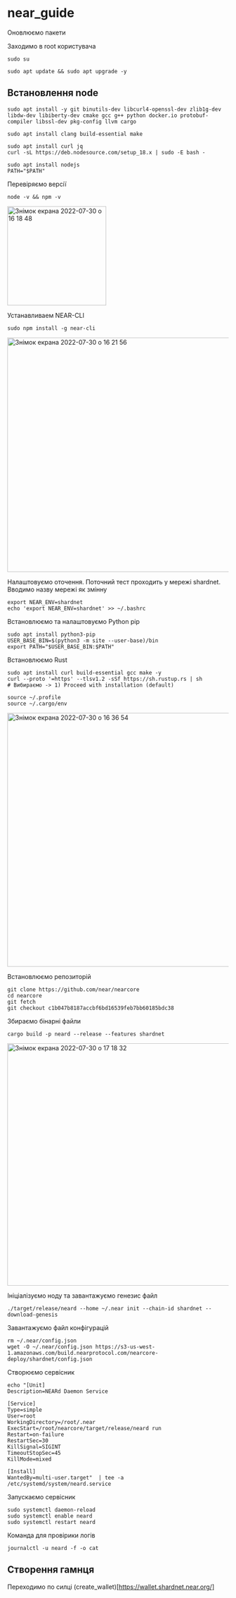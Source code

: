 # near_guide

Оновлюємо пакети

Заходимо в root користувача
```
sudo su
```

```
sudo apt update && sudo apt upgrade -y

```

## Встановлення node
```
sudo apt install -y git binutils-dev libcurl4-openssl-dev zlib1g-dev libdw-dev libiberty-dev cmake gcc g++ python docker.io protobuf-compiler libssl-dev pkg-config llvm cargo

```
```
sudo apt install clang build-essential make

```
```
sudo apt install curl jq
curl -sL https://deb.nodesource.com/setup_18.x | sudo -E bash -  

```
```
sudo apt install nodejs
PATH="$PATH"

```

Перевіряємо версії
```
node -v && npm -v

```
<img width="225" alt="Знімок екрана 2022-07-30 о 16 18 48" src="https://user-images.githubusercontent.com/102728347/181916319-705da541-48ac-4d09-bda7-d38980ddfdc6.png">

Устанавливаем NEAR-CLI
```
sudo npm install -g near-cli

```
<img width="532" alt="Знімок екрана 2022-07-30 о 16 21 56" src="https://user-images.githubusercontent.com/102728347/181916300-e026ef96-07f6-4a7c-8a5e-b8c4e7e31880.png">

Налаштовуємо оточення. Поточний тест проходить у мережі shardnet. Вводимо назву мережі як змінну
```
export NEAR_ENV=shardnet
echo 'export NEAR_ENV=shardnet' >> ~/.bashrc

```


Встановлюємо та налаштовуємо Python pip
```
sudo apt install python3-pip
USER_BASE_BIN=$(python3 -m site --user-base)/bin
export PATH="$USER_BASE_BIN:$PATH"

```

Встановлюємо Rust
```
sudo apt install curl build-essential gcc make -y
curl --proto '=https' --tlsv1.2 -sSf https://sh.rustup.rs | sh
# Вибираємо -> 1) Proceed with installation (default)
```
```
source ~/.profile
source ~/.cargo/env

```
<img width="576" alt="Знімок екрана 2022-07-30 о 16 36 54" src="https://user-images.githubusercontent.com/102728347/181917044-1449dbb5-49a1-4aa7-bb56-0b85c096f3dc.png">



Встановлюємо репозиторій
```
git clone https://github.com/near/nearcore
cd nearcore
git fetch
git checkout c1b047b8187accbf6bd16539feb7bb60185bdc38

```

Збираємо бінарні файли
```
cargo build -p neard --release --features shardnet

```
<img width="550" alt="Знімок екрана 2022-07-30 о 17 18 32" src="https://user-images.githubusercontent.com/102728347/181918497-a957bb7a-47e8-4e33-8ffa-f8441a65ad2d.png">

Ініціалізуємо ноду та завантажуємо генезис файл
```
./target/release/neard --home ~/.near init --chain-id shardnet --download-genesis

```

Завантажуємо файл конфігурацій
```
rm ~/.near/config.json
wget -O ~/.near/config.json https://s3-us-west-1.amazonaws.com/build.nearprotocol.com/nearcore-deploy/shardnet/config.json

```
Створюємо сервісник
```        
echo "[Unit]
Description=NEARd Daemon Service

[Service]
Type=simple
User=root
WorkingDirectory=/root/.near
ExecStart=/root/nearcore/target/release/neard run
Restart=on-failure
RestartSec=30
KillSignal=SIGINT
TimeoutStopSec=45
KillMode=mixed

[Install]
WantedBy=multi-user.target"  | tee -a /etc/systemd/system/neard.service

```

Запускаємо сервісник
```
sudo systemctl daemon-reload
sudo systemctl enable neard
sudo systemctl restart neard

```

Команда для провірики логів
```
journalctl -u neard -f -o cat

```
## Cтворення гамнця
Переходимо по силці (create_wallet)[https://wallet.shardnet.near.org/]
